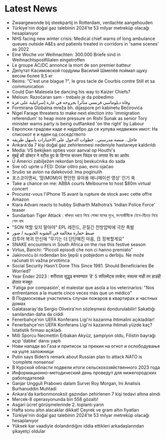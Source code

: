 # Latest News
-  Zwaargewonde bij steekpartij in Rotterdam, verdachte aangehouden
-  Türkiye'nin doğal gaz talebinin 2024'te 53 milyar metreküp olacağı hesaplanıyor
-  NHS facing new winter crisis: Medical chief warns of long ambulance queues outside A&Es and patients treated in corridors in 'same scenes' as 2022
-  Eine Woche vor Weihnachten: 300.000 Briefe sind in Weihnachtspostfilialen eingetroffen
-  Le groupe AC/DC annonce la mort de son premier batteur
-  Депутат Касимовской гордумы Василий Шмелёв поймал щуку весом более 9,5 кг
-  Reims: "C'est une blague ?", le gros tacle de Courbis contre Still et sa communication
-  Could Dan Malesela be dancing his way to Kaizer Chiefs?
-  Meloun: Razočaran sam - trebalo je da pobedimo
-  وفاة دبلوماسي فرنسي متأثرا بجروحه في غارة إسرائيلية على غزة
-  Formirana Globalna mreža bh. dijaspore pri kabinetu Bećirovića
-  Nigel Farage threatens to make next election into 'immigration referendum' to heap more pressure on Rishi Sunak as senior Tory minister warns party is being outflanked 'on the right' by Labour
-  Европски градови каде е најдобро да се купува недвижен имот: На списокот е и еден од соседството
-  عاجل.. منصة مدرستي.. خطوات الدخول على الاختبارات بأسهل طريقة
-  Ankara'da 7 kişi doğal gaz zehirlenmesi nedeniyle hastaneye kaldırıldı
-  Media: VS bekijken opties voor aanval op Houthi's
-  मुंबई की डॉक्टर ने स्टील ग्रुप के दिग्गज सज्जन जिंदल पर लगाया रेप का आरोप
-  U Americi zabilježen rekordan broj beskućnika do sada
-  Sve oči uprte u FED: Dolar oštro pao, evro ojačao
-  Srušio se avion na dalekovod: Ima poginulih
-  포스코이앤씨, ‘맘(MOM)이 편안한 유아용 애니메이션 영상’ 인기 쑥
-  Take a chance on me: ABBA courts Melbourne to host $80m virtual concert
-  Procurez-vous l'iPhone 15 avant la rupture de stock avec cette offre Amazon
-  Kiara Advani reacts to hubby Sidharth Malhotra’s ‘Indian Police Force’ teaser
-  Sundarban Tiger Attack : কাঁকড়া ধরতে গিয়ে সোজা বাঘের মুখে, মৎস্যজীবীকে টেনে-হিঁচড়ে নিয়ে গেল বাঘ
-  "SON 역할 잊지 말아야" EPL 레전드, 끈질긴 전방압박에 극찬 폭발
-  ضبط حفارة مخالفة في الشونة الجنوبية / صور
-  日투어 복귀 안신애 “무기는 더 단단해진 마음, 日 정복할게요”
-  SNAKE encounters in South Africa on the rise this festive season
-  Virtus, Banchi: “Piccoli episodi che non ci hanno premiato”
-  Jakiroviću bi rođendan bio ljepši s pobjedom u derbiju. Ne može računati tri važna prvotimca
-  Social Security Hasn't Done This Since 1981. Should Beneficiaries Be Worried?
-  Year Ender 2023 : शरीराला सुद्धृढ बनवण्यात 'हे' 5 सप्लिमेंट्स तरबेज; मसल्स नाही तर हाडंही होतात मजबूत
-  'Fatiga por compasión', el malestar que asola a los veterinarios: "Nos enfrentamos a la muerte cinco veces más que un médico"
-  В Подмосковье участились случаи пожаров в квартирах и частных домах
-  Galatasaray'da Sergio Oliveira'nın sözleşmesi dondurulabilir! Sakatlığı sanılandan daha da ciddi
-  Fenerbahçe'nin UEFA Konferans Ligi'ni kazanma ihtimalini açıkladılar!
-  Fenerbahçe'nin UEFA Konferans Ligi'ni kazanma ihtimali yüzde kaç? İstatistik firması açıkladı
-  Milli Sporcu Necmettin Erbakan Akyüz, şampiyon oldu, Filistin bayrağı açıp 'dabke' dansı yaptı
-  Нови напади во Газа и притисок за прекин на огнот и ослободување на уште заложници
-  Putin says Biden’s remark about Russian plan to attack NATO is ‘complete nonsense’
-  В Курской области подвели итоги сельскохозяйственного 2023 года
-  Информационно-методический день проведут для нижегородских работодателей
-  Ganjar Ungguli Prabowo dalam Survei Roy Morgan, Ini Analisis Burhanuddin Muhtadi
-  Ankara'da karbonmonoksit gazından zehirlenen 7 kişi tedavi altına alındı
-  Mercek-8 operasyonunda bin 558 gözaltı!
-  Asgari ücret görüşmelerinde 2. toplantı yarın
-  Hafta sonu altın alacaklar dikkat! Çeyrek ve gram altın fiyatları
-  Türkiye'nin doğal gaz talebinin 2024'te 53 milyar metreküp olacağı hesaplanıyor
-  Yüksek kar vaadiyle dolandırdığını iddia ettikleri arkadaşlarından şikayetçi oldular
